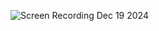 ![Screen Recording Dec 19 2024](https://github.com/user-attachments/assets/5819c3c2-bc9b-4563-a461-fe31e5ab8ffc)
